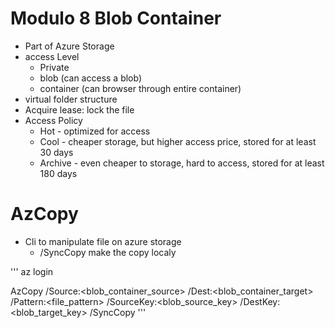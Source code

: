 # Modulo 8 Blob Container

* Part of Azure Storage
* access Level
    * Private
    * blob (can access a blob)
    * container (can browser through entire container)
* virtual folder structure
* Acquire lease: lock the file
* Access Policy
    * Hot - optimized for access
    * Cool - cheaper storage, but higher access price, stored for at least 30 days
    * Archive - even cheaper to storage, hard to access,  stored for at least 180 days

# AzCopy

* Cli to manipulate file on azure storage
    * /SyncCopy make the copy localy

'''
az login

AzCopy /Source:<blob_container_source> /Dest:<blob_container_target> /Pattern:<file_pattern> /SourceKey:<blob_source_key> /DestKey:<blob_target_key> /SyncCopy
'''